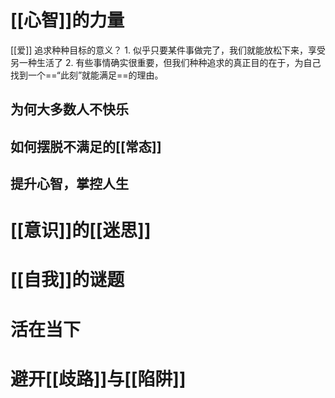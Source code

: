 # [[心智]]的力量
[[爱]] 
追求种种目标的意义？
	1. 似乎只要某件事做完了，我们就能放松下来，享受另一种生活了
	2. 有些事情确实很重要，但我们种种追求的真正目的在于，为自己找到一个==“此刻”就能满足==的理由。
## 为何大多数人不快乐
## 如何摆脱不满足的[[常态]]
## 提升心智，掌控人生

# [[意识]]的[[迷思]]
# [[自我]]的谜题
# 活在当下
# 避开[[歧路]]与[[陷阱]] 